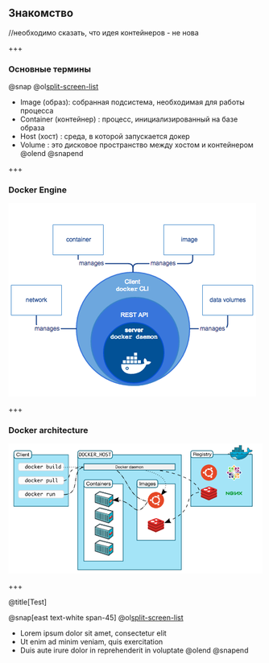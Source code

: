 ## Знакомство

//необходимо сказать, что идея контейнеров - не нова

+++

### Основные термины

@snap
@ol[split-screen-list](false)
- Image (образ): собранная подсистема, необходимая для работы процесса
- Container (контейнер) : процесс, инициализированный на базе образа
- Host (хост) : среда, в которой запускается докер
- Volume : это дисковое пространство между хостом и контейнером
@olend
@snapend

+++

### Docker Engine

![Docker Engine](images/engine.png)

+++

### Docker architecture

![Docker Architecture](images/architecture.png)

+++

@title[Test]

@snap[east text-white span-45]
@ol[split-screen-list](false)
- Lorem ipsum dolor sit amet, consectetur elit
- Ut enim ad minim veniam, quis exercitation
- Duis aute irure dolor in reprehenderit in voluptate
@olend
@snapend
